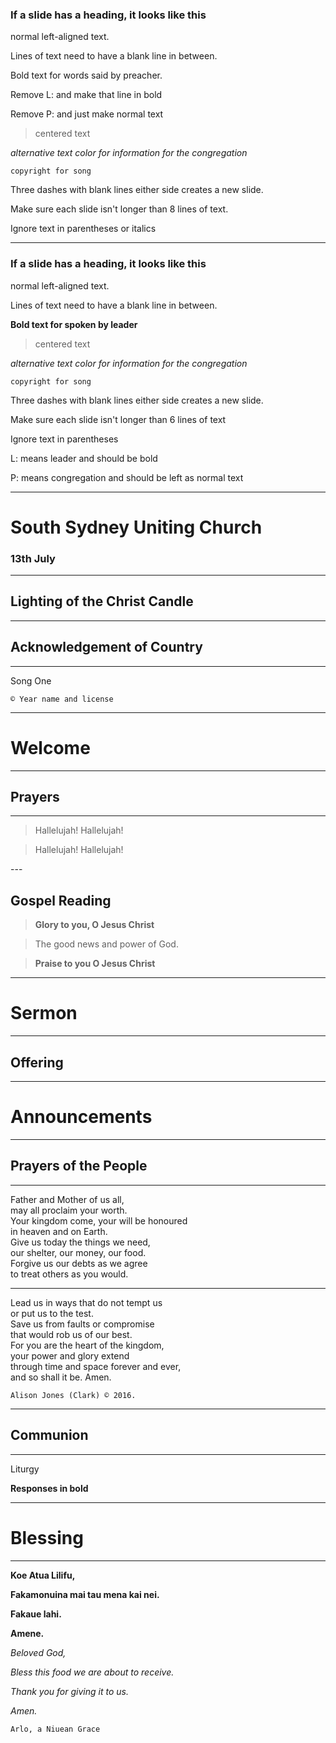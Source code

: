 

### If a slide has a heading, it looks like this

normal left-aligned text.

Lines of text need to have a blank line in between.

Bold text for words said by preacher.

Remove L: and make that line in bold

Remove P: and just make normal text

> centered text

*alternative text color for information for the congregation*

`copyright for song`

Three dashes with blank lines either side creates a new slide.

Make sure each slide isn't longer than 8 lines of text.

Ignore text in parentheses or italics

---




### If a slide has a heading, it looks like this

normal left-aligned text.

Lines of text need to have a blank line in between.

**Bold text for spoken by leader**

> centered text

*alternative text color for information for the congregation*

`copyright for song`

Three dashes with blank lines either side creates a new slide.

Make sure each slide isn't longer than 6 lines of text

Ignore text in parentheses

L: means leader and should be bold

P: means congregation and should be left as normal text

---

# South Sydney Uniting Church

### 13th July

---

<!-- change the background image using html. Just make sure the corresponding image is in assets  -->
<section data-background-image="assets/candle.jpg">

## Lighting of the Christ Candle

</section>

---

## Acknowledgement of Country

---

Song One

`© Year name and license`

---

# Welcome

---

<section data-background-image="assets/prayers.jpg">

# Prayers

</section>

---

<section data-background-image="assets/reading.png">

> Hallelujah!  Hallelujah!

> Hallelujah!  Hallelujah!

</section>
---

<section data-background-image="assets/reading.png">

## Gospel Reading

> **Glory to you, O Jesus Christ**

> The good news and power of God.

> **Praise to you O Jesus Christ**


</section>

---

# Sermon


---

<section data-background-image="assets/offering.jpg">

# Offering

</section>

---

# Announcements

---

<section data-background-image="assets/prayers.jpg">


# Prayers of the People

</section>

---

Father and Mother of us all, \
may all proclaim your worth. \
Your kingdom come, your will be honoured \
in heaven and on Earth. \
Give us today the things we need, \
our shelter, our money, our food. \
Forgive us our debts as we agree \
to treat others as you would.

---

Lead us in ways that do not tempt us \
or put us to the test. \
Save us from faults or compromise \
that would rob us of our best. \
For you are the heart of the kingdom, \
your power and glory extend \
through time and space forever and ever, \
and so shall it be. Amen.

`Alison Jones (Clark) © 2016.`

---

<section data-background-image="assets/communion.jpg">

## Communion
</section>

---



Liturgy

**Responses in bold**

---

# Blessing

---

**Koe Atua Lilifu,**

**Fakamonuina mai tau mena kai nei.**

**Fakaue lahi.**

**Amene.**


*Beloved God,*

*Bless this food we are about to receive.*

*Thank you for giving it to us.*

*Amen.*

`Arlo, a Niuean Grace`

